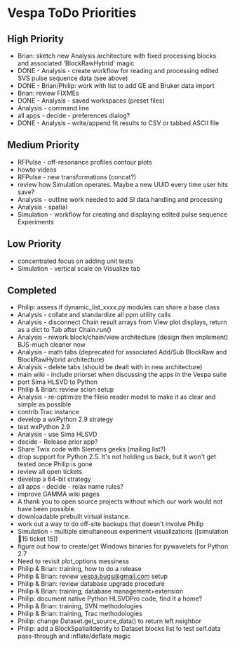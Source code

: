 
# Vespa ToDo Priorities

## High Priority
 * Brian: sketch new Analysis architecture with fixed processing blocks and associated 'BlockRawHybrid' magic
 * DONE - Analysis - create workflow for reading and processing edited SVS pulse sequence data (see above)
 * DONE - Brian/Philip: work with list to add GE and Bruker data import
 * Brian: review FIXMEs 
 * DONE - Analysis - saved workspaces (preset files)
 * Analysis - command line
 * all apps - decide - preferences dialog? 
 * DONE - Analysis - write/append fit results to CSV or tabbed ASCII file

## Medium Priority
 * RFPulse - off-resonance profiles contour plots
 * howto videos
 * RFPulse - new transformations (concat?)
 * review how Simulation operates. Maybe a new UUID every time user  hits save?
 * Analysis - outline work needed to add SI data handling and processing
 * Analysis - spatial
 * Simulation - workflow for creating and displaying edited pulse sequence Experiments

## Low Priority
 * concentrated focus on adding unit tests
 * Simulation - vertical scale on Visualize tab


## Completed
 * Philip: assess if dynamic_list_xxxx.py modules can share a base class
 * Analysis - collate and standardize all ppm utility calls
 * Analysis - disconnect Chain result arrays from View plot displays, return as a dict to Tab after Chain.run()
 * Analysis - rework block/chain/view architecture (design then implement) BJS-much cleaner now
 * Analysis - math tabs (deprecated for associated Add/Sub BlockRaw and BlockRawHybrid architecture)
 * Analysis - delete tabs (should be dealt with in new architecture)
 * main wiki - include priorset when discussing the apps in the Vespa suite
 * port Sima HLSVD to Python
 * Philip & Brian: review scion setup
 * Analysis - re-optimize the fileio reader model to make it as clear and simple as possible
 * contrib Trac instance
 * develop a wxPython 2.9 strategy
 * test wxPython 2.9
 * Analysis - use Sima HLSVD
 * decide - Release prior app?
 * Share Twix code with Siemens geeks (mailing list?)
 * drop support for Python 2.5. It's not holding us back, but it won't get tested once Philip is gone
 * review all open tickets
 * develop a 64-bit strategy
 * all apps - decide - relax name rules?
 * improve GAMMA wiki pages
 * A thank you to open source projects without which our work would not have been possible.
 * downloadable prebuilt virtual instance.
 * work out a way to do off-site backups that doesn't involve Philip
 * Simulation - multiple simultaneous experiment visualizations ([simulation:ticket:15 ticket 15])
 * figure out how to create/get Windows binaries for pywavelets for Python 2.7
 * Need to revisit plot_options messiness
 * Philip & Brian: training, how to do a release
 * Philip & Brian: review vespa.bugs@gmail.com setup
 * Philip & Brian: review database upgrade procedure
 * Philip & Brian: training, database management+extension
 * Philip: document native Python HLSVDPro code, find it a home?
 * Philip & Brian: training, SVN methodologies
 * Philip & Brian: training, Trac methodologies
 * Philip: change Dataset.get_source_data() to return left neighbor
 * Philip: add a BlockSpatialIdentity to Dataset blocks list to test self.data pass-through and inflate/deflate magic